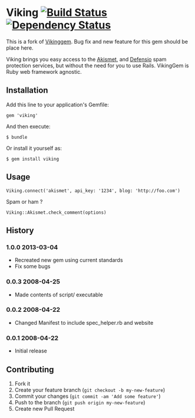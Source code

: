Viking [![Build Status](https://travis-ci.org/dimelo/viking.png?branch=master)](https://travis-ci.org/dimelo/viking) [![Dependency Status](https://gemnasium.com/dimelo/viking.png)](https://gemnasium.com/dimelo/viking)
====

This is a fork of [Vikinggem](https://rubygems.org/gems/vikinggem). Bug fix and
new feature for this gem should be place here.

Viking brings you easy access to the [Akismet](http://akismet.com/), and [Defensio](http://www.defensio.com/) spam protection services, but without the need for you to use Rails. VikingGem is Ruby web framework agnostic.

## Installation

Add this line to your application's Gemfile:

    gem 'viking'

And then execute:

    $ bundle

Or install it yourself as:

    $ gem install viking

## Usage

    Viking.connect('akismet', api_key: '1234', blog: 'http://foo.com')

Spam or ham ?

    Viking::Akismet.check_comment(options)

## History

### 1.0.0 2013-03-04

* Recreated new gem using current standards
* Fix some bugs

### 0.0.3 2008-04-25

* Made contents of script/ executable

### 0.0.2 2008-04-22

* Changed Manifest to include spec_helper.rb and website

### 0.0.1 2008-04-22

* Initial release

## Contributing

1. Fork it
2. Create your feature branch (`git checkout -b my-new-feature`)
3. Commit your changes (`git commit -am 'Add some feature'`)
4. Push to the branch (`git push origin my-new-feature`)
5. Create new Pull Request
